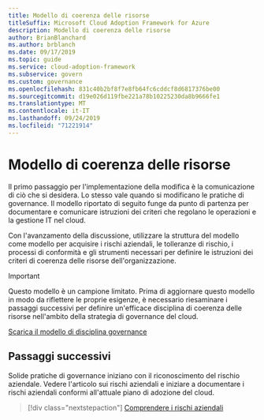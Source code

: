 ```yaml
---
title: Modello di coerenza delle risorse
titleSuffix: Microsoft Cloud Adoption Framework for Azure
description: Modello di coerenza delle risorse
author: BrianBlanchard
ms.author: brblanch
ms.date: 09/17/2019
ms.topic: guide
ms.service: cloud-adoption-framework
ms.subservice: govern
ms.custom: governance
ms.openlocfilehash: 831c40b2bf8f7e8fb64fc6cddcf8d6817376be00
ms.sourcegitcommit: d19e026d119fbe221a78b10225230da8b9666fe1
ms.translationtype: MT
ms.contentlocale: it-IT
ms.lasthandoff: 09/24/2019
ms.locfileid: "71221914"
---
```

# <a name="resource-consistency-template"></a>Modello di coerenza delle risorse

Il primo passaggio per l'implementazione della modifica è la comunicazione di ciò che si desidera. Lo stesso vale quando si modificano le pratiche di governance. Il modello riportato di seguito funge da punto di partenza per documentare e comunicare istruzioni dei criteri che regolano le operazioni e la gestione IT nel cloud.

Con l'avanzamento della discussione, utilizzare la struttura del modello come modello per acquisire i rischi aziendali, le tolleranze di rischio, i processi di conformità e gli strumenti necessari per definire le istruzioni dei criteri di coerenza delle risorse dell'organizzazione.

> [!IMPORTANT]
> Questo modello è un campione limitato. Prima di aggiornare questo modello in modo da riflettere le proprie esigenze, è necessario riesaminare i passaggi successivi per definire un'efficace disciplina di coerenza delle risorse nell'ambito della strategia di governance del cloud.

<!-- markdownlint-disable MD033 -->

 <a href="https://archcenter.blob.core.windows.net/cdn/fusion/governance/Resource%20Consistency%20Discipline%20Template.docx">Scarica il modello di disciplina governance</a>

<!-- markdownlint-enable MD033 -->

## <a name="next-steps"></a>Passaggi successivi

Solide pratiche di governance iniziano con il riconoscimento del rischio aziendale. Vedere l'articolo sui rischi aziendali e iniziare a documentare i rischi aziendali conformi all'attuale piano di adozione del cloud.

> [!div class="nextstepaction"]
> [Comprendere i rischi aziendali](./business-risks.md)
